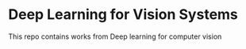 # Deep Learning for Vision Systems


This repo contains works from Deep learning for computer vision
